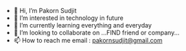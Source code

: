 - 👋 Hi, I’m Pakorn Sudjit
- 👀 I’m interested in technology in future
- 🌱 I’m currently learning everything and everyday
- 💞️ I’m looking to collaborate on ...FIND friend or company...
- 📫 How to reach me email : pakornsudjit@gmail.com
